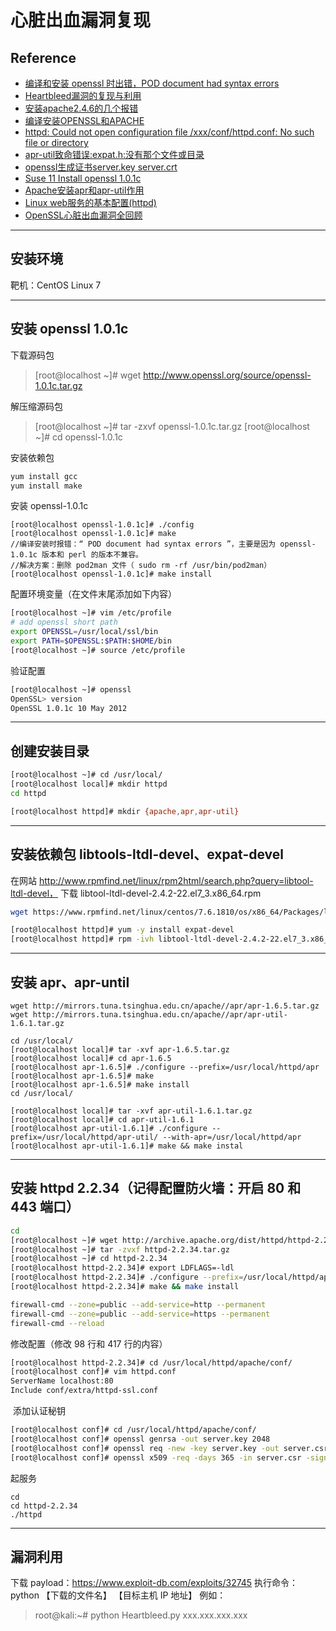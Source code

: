 # 心脏出血漏洞复现

## Reference
- [编译和安装 openssl 时出错，POD document had syntax errors ](https://hacpai.com/article/1493952742702)
- [Heartbleed漏洞的复现与利用](https://blog.csdn.net/biziwaiwai/article/details/79323334)
- [安装apache2.4.6的几个报错](https://www.jianshu.com/p/ba5d5622e9d8)
- [编译安装OPENSSL和APACHE](https://blog.csdn.net/a358763471/article/details/51177683)
- [httpd: Could not open configuration file /xxx/conf/httpd.conf: No such file or directory](https://blog.csdn.net/u011549541/article/details/15209749)
- [apr-util致命错误:expat.h:没有那个文件或目录](https://blog.csdn.net/dn1115680109/article/details/80847924)
- [openssl生成证书server.key server.crt](https://www.cnblogs.com/fangpengchengbupter/p/7999704.html)
- [Suse 11 Install openssl 1.0.1c](https://blog.csdn.net/hanzheng260561728/article/details/53811270)
- [Apache安装apr和apr-util作用](https://blog.csdn.net/Andy2019/article/details/79373050)
- [Linux web服务的基本配置(httpd)](https://blog.csdn.net/conling_/article/details/72902571)
- [OpenSSL心脏出血漏洞全回顾](https://www.freebuf.com/articles/network/32171.html)

---

## 安装环境

靶机：CentOS Linux 7

---

## 安装 openssl 1.0.1c

下载源码包
> [root@localhost ~]# wget http://www.openssl.org/source/openssl-1.0.1c.tar.gz


解压缩源码包
> [root@localhost ~]# tar -zxvf openssl-1.0.1c.tar.gz
> [root@localhost ~]# cd openssl-1.0.1c

安装依赖包
```bash
yum install gcc
yum install make
```

安装 openssl-1.0.1c
```bash{.line-numbers}
[root@localhost openssl-1.0.1c]# ./config
[root@localhost openssl-1.0.1c]# make
//编译安装时报错：“ POD document had syntax errors ”，主要是因为 openssl-1.0.1c 版本和 perl 的版本不兼容。
//解决方案：删除 pod2man 文件（ sudo rm -rf /usr/bin/pod2man）
[root@localhost openssl-1.0.1c]# make install
```


配置环境变量（在文件末尾添加如下内容）
```bash
[root@localhost ~]# vim /etc/profile
# add openssl short path
export OPENSSL=/usr/local/ssl/bin
export PATH=$OPENSSL:$PATH:$HOME/bin
[root@localhost ~]# source /etc/profile
```

验证配置
```bash
[root@localhost ~]# openssl
OpenSSL> version
OpenSSL 1.0.1c 10 May 2012
```

---

## 创建安装目录

```bash
[root@localhost ~]# cd /usr/local/
[root@localhost local]# mkdir httpd
cd httpd

[root@localhost httpd]# mkdir {apache,apr,apr-util}
```

---

## 安装依赖包 libtools-ltdl-devel、expat-devel

在网站 http://www.rpmfind.net/linux/rpm2html/search.php?query=libtool-ltdl-devel，
下载 libtool-ltdl-devel-2.4.2-22.el7_3.x86_64.rpm
```bash
wget https://www.rpmfind.net/linux/centos/7.6.1810/os/x86_64/Packages/libtool-ltdl-devel-2.4.2-22.el7_3.x86_64.rpm

[root@localhost httpd]# yum -y install expat-devel
[root@localhost httpd]# rpm -ivh libtool-ltdl-devel-2.4.2-22.el7_3.x86_64.rpm
```

---

## 安装 apr、apr-until

```bash{.line-numbers}
wget http://mirrors.tuna.tsinghua.edu.cn/apache//apr/apr-1.6.5.tar.gz
wget http://mirrors.tuna.tsinghua.edu.cn/apache//apr/apr-util-1.6.1.tar.gz

cd /usr/local/
[root@localhost local]# tar -xvf apr-1.6.5.tar.gz
[root@localhost local]# cd apr-1.6.5
[root@localhost apr-1.6.5]# ./configure --prefix=/usr/local/httpd/apr
[root@localhost apr-1.6.5]# make
[root@localhost apr-1.6.5]# make install
cd /usr/local/

[root@localhost local]# tar -xvf apr-util-1.6.1.tar.gz
[root@localhost local]# cd apr-util-1.6.1
[root@localhost apr-util-1.6.1]# ./configure --prefix=/usr/local/httpd/apr-util/ --with-apr=/usr/local/httpd/apr
[root@localhost apr-util-1.6.1]# make && make instal
```

---

## 安装 httpd 2.2.34（记得配置防火墙：开启 80 和 443 端口）

```bash
cd
[root@localhost ~]# wget http://archive.apache.org/dist/httpd/httpd-2.2.34.tar.gz
[root@localhost ~]# tar -zvxf httpd-2.2.34.tar.gz
[root@localhost ~]# cd httpd-2.2.34
[root@localhost httpd-2.2.34]# export LDFLAGS=-ldl
[root@localhost httpd-2.2.34]# ./configure --prefix=/usr/local/httpd/apache --enable-so --enable-rewrite --enable-ssl --with-ssl=/usr/local/ssl --with-apr=/usr/local/httpd/apr --with-apr-util=/usr/local/httpd/apr-util
[root@localhost httpd-2.2.34]# make && make install

firewall-cmd --zone=public --add-service=http --permanent
firewall-cmd --zone=public --add-service=https --permanent
firewall-cmd --reload
```

修改配置（修改 98 行和 417 行的内容）
```bash
[root@localhost httpd-2.2.34]# cd /usr/local/httpd/apache/conf/
[root@localhost conf]# vim httpd.conf
ServerName localhost:80
Include conf/extra/httpd-ssl.conf
```
​
添加认证秘钥
```bash
[root@localhost conf]# cd /usr/local/httpd/apache/conf/
[root@localhost conf]# openssl genrsa -out server.key 2048
[root@localhost conf]# openssl req -new -key server.key -out server.csr
[root@localhost conf]# openssl x509 -req -days 365 -in server.csr -signkey server.key -out server.crt
```
起服务
```
cd
cd httpd-2.2.34
./httpd
```

---

## 漏洞利用

下载 payload：https://www.exploit-db.com/exploits/32745
执行命令：python 【下载的文件名】 【目标主机 IP 地址】
例如：
>root@kali:~#  python Heartbleed.py xxx.xxx.xxx.xxx
